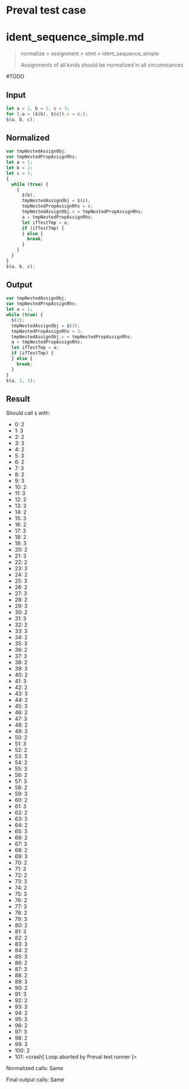 # Preval test case

# ident_sequence_simple.md

> normalize > assignment > stmt > ident_sequence_simple
>
> Assignments of all kinds should be normalized in all circumstances

#TODO

## Input

`````js filename=intro
let a = 1, b = 2, c = 3;
for (;a = ($(b), $(c)).x = c;);
$(a, b, c);
`````

## Normalized

`````js filename=intro
var tmpNestedAssignObj;
var tmpNestedPropAssignRhs;
let a = 1;
let b = 2;
let c = 3;
{
  while (true) {
    {
      $(b);
      tmpNestedAssignObj = $(c);
      tmpNestedPropAssignRhs = c;
      tmpNestedAssignObj.x = tmpNestedPropAssignRhs;
      a = tmpNestedPropAssignRhs;
      let ifTestTmp = a;
      if (ifTestTmp) {
      } else {
        break;
      }
    }
  }
}
$(a, b, c);
`````

## Output

`````js filename=intro
var tmpNestedAssignObj;
var tmpNestedPropAssignRhs;
let a = 1;
while (true) {
  $(2);
  tmpNestedAssignObj = $(3);
  tmpNestedPropAssignRhs = 3;
  tmpNestedAssignObj.x = tmpNestedPropAssignRhs;
  a = tmpNestedPropAssignRhs;
  let ifTestTmp = a;
  if (ifTestTmp) {
  } else {
    break;
  }
}
$(a, 2, 3);
`````

## Result

Should call `$` with:
 - 0: 2
 - 1: 3
 - 2: 2
 - 3: 3
 - 4: 2
 - 5: 3
 - 6: 2
 - 7: 3
 - 8: 2
 - 9: 3
 - 10: 2
 - 11: 3
 - 12: 2
 - 13: 3
 - 14: 2
 - 15: 3
 - 16: 2
 - 17: 3
 - 18: 2
 - 19: 3
 - 20: 2
 - 21: 3
 - 22: 2
 - 23: 3
 - 24: 2
 - 25: 3
 - 26: 2
 - 27: 3
 - 28: 2
 - 29: 3
 - 30: 2
 - 31: 3
 - 32: 2
 - 33: 3
 - 34: 2
 - 35: 3
 - 36: 2
 - 37: 3
 - 38: 2
 - 39: 3
 - 40: 2
 - 41: 3
 - 42: 2
 - 43: 3
 - 44: 2
 - 45: 3
 - 46: 2
 - 47: 3
 - 48: 2
 - 49: 3
 - 50: 2
 - 51: 3
 - 52: 2
 - 53: 3
 - 54: 2
 - 55: 3
 - 56: 2
 - 57: 3
 - 58: 2
 - 59: 3
 - 60: 2
 - 61: 3
 - 62: 2
 - 63: 3
 - 64: 2
 - 65: 3
 - 66: 2
 - 67: 3
 - 68: 2
 - 69: 3
 - 70: 2
 - 71: 3
 - 72: 2
 - 73: 3
 - 74: 2
 - 75: 3
 - 76: 2
 - 77: 3
 - 78: 2
 - 79: 3
 - 80: 2
 - 81: 3
 - 82: 2
 - 83: 3
 - 84: 2
 - 85: 3
 - 86: 2
 - 87: 3
 - 88: 2
 - 89: 3
 - 90: 2
 - 91: 3
 - 92: 2
 - 93: 3
 - 94: 2
 - 95: 3
 - 96: 2
 - 97: 3
 - 98: 2
 - 99: 3
 - 100: 2
 - 101: <crash[ Loop aborted by Preval test runner ]>

Normalized calls: Same

Final output calls: Same
